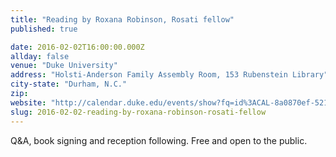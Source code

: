 ```yaml
---
title: "Reading by Roxana Robinson, Rosati fellow"
published: true

date: 2016-02-02T16:00:00.000Z
allday: false
venue: "Duke University"
address: "Holsti-Anderson Family Assembly Room, 153 Rubenstein Library"
city-state: "Durham, N.C."
zip:
website: "http://calendar.duke.edu/events/show?fq=id%3ACAL-8a0870ef-521c47f0-0152-22d12e5a-00004a8fdemobedework%40mysite.edu"
slug: 2016-02-02-reading-by-roxana-robinson-rosati-fellow
---
```

Q&A, book signing and reception following. Free and open to the public.

